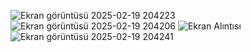 ![Ekran görüntüsü 2025-02-19 204223](https://github.com/user-attachments/assets/442de668-ae29-44be-9757-159aeae1d153)
![Ekran görüntüsü 2025-02-19 204206](https://github.com/user-attachments/assets/d51fa131-478c-4f7e-bc51-42a637f9e2b4)
![Ekran Alıntısı](https://github.com/user-attachments/assets/7d19d308-4c90-445d-a6bb-54ddd9527c54)
![Ekran görüntüsü 2025-02-19 204241](https://github.com/user-attachments/assets/6390a0bd-59d5-407c-9068-31c119b542d6)
